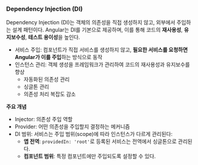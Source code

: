 ### **Dependency Injection (DI)**

Dependency Injection (DI)는 객체의 의존성을 직접 생성하지 않고, 외부에서 주입하는 설계 패턴이다. Angular는 DI를 기본으로 제공하며, 이를 통해 코드의 **재사용성**, **유지보수성**, **테스트 용이성**을 높인다.

- 서비스 주입: 컴포넌트가 직접 서비스를 생성하지 않고, **필요한 서비스를 요청하면 Angular가 이를 주입**하는 방식으로 동작
- 인스턴스 관리: 객체 생성을 프레임워크가 관리하여 코드의 재사용성과 유지보수를 향상
    - 자동화된 의존성 관리
    - 싱글톤 관리
    - 의존성 처리 복잡도 감소

**주요 개념**
- Injector: 의존성 주입 역할
- Provider: 어떤 의존성을 주입할지 결정하는 메커니즘
- DI 범위: 서비스는 주입 범위(scope)에 따라 인스턴스가 다르게 관리된다:
    - **앱 전역**: `providedIn: 'root'`로 등록된 서비스는 전역에서 싱글톤으로 관리된다.
    - **컴포넌트 범위**: 특정 컴포넌트에만 주입되도록 설정할 수 있다.